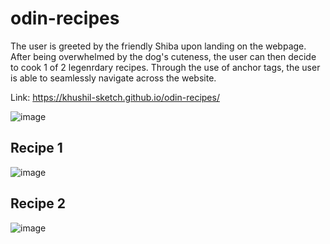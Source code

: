 # odin-recipes
The user is greeted by the friendly Shiba upon landing on the webpage. After being overwhelmed by the dog's cuteness, the user can then decide to cook 1 of 2 legenrdary recipes.
Through the use of anchor tags, the user is able to seamlessly navigate across the website. 

Link: https://khushil-sketch.github.io/odin-recipes/

![image](https://github.com/khushil-sketch/odin-recipes/assets/52947378/88815b7e-0554-4116-9760-be760fa45d1b)

## Recipe 1
![image](https://github.com/khushil-sketch/odin-recipes/assets/52947378/79c33337-ac78-4233-bf7b-98a7bfe9ba5e)

## Recipe 2
![image](https://github.com/khushil-sketch/odin-recipes/assets/52947378/fd167826-ee6f-4bd2-bd39-1aba8569dacd)


